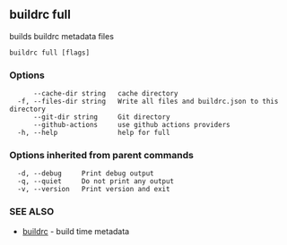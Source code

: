 ## buildrc full

builds buildrc metadata files

```
buildrc full [flags]
```

### Options

```
      --cache-dir string   cache directory
  -f, --files-dir string   Write all files and buildrc.json to this directory
      --git-dir string     Git directory
      --github-actions     use github actions providers
  -h, --help               help for full
```

### Options inherited from parent commands

```
  -d, --debug     Print debug output
  -q, --quiet     Do not print any output
  -v, --version   Print version and exit
```

### SEE ALSO

* [buildrc](buildrc.md)	 - build time metadata

